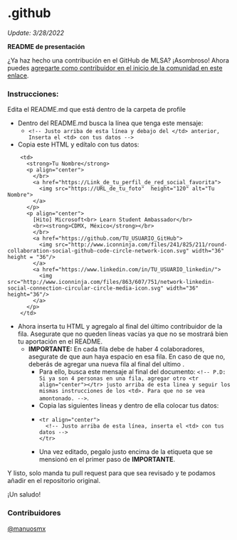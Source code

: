 # .github

*Update: 3/28/2022*

**README de presentación**

¿Ya haz hecho una contribución en el GitHub de MLSA? ¡Asombroso! Ahora puedes [agregarte como contribuidor en el inicio de la comunidad en este enlace](./profile/README.md).

### Instrucciones:
Edita el README.md que está dentro de la carpeta de profile
- Dentro del README.md busca la línea que tenga este mensaje:
  - ```<!-- Justo arriba de esta línea y debajo del </td> anterior, Inserta el <td> con tus datos -->```
- Copia este HTML y edítalo con tus datos:
```
    <td>
      <strong>Tu Nombre</strong>
      <p align="center">
        </br>
        <a href="https://Link_de_tu_perfil_de_red_social_favorita">
          <img src="https://URL_de_tu_foto"  height="120" alt="Tu Nombre">
        </a>
      </p>
      <p align="center">
        [Hito] Microsoft<br> Learn Student Ambassador</br>
        <br><strong>CDMX, México</strong></br>
        </br>
        <a href="https://github.com/TU_USUARIO_GitHub">
          <img src="http://www.iconninja.com/files/241/825/211/round-collaboration-social-github-code-circle-network-icon.svg" width="36" height = "36"/>
        </a>
        <a href="https://www.linkedin.com/in/TU_USUARIO_linkedin/">
          <img src="http://www.iconninja.com/files/863/607/751/network-linkedin-social-connection-circular-circle-media-icon.svg" width="36" height="36"/>
        </a>
      </p>
    </td>
```
- Ahora inserta tu HTML y agregalo al final del último contribuidor de la fila. Asegurate que no queden líneas vacías ya que no se mostrará bien tu aportación en el README.
  - **IMPORTANTE:** En cada fila debe de haber 4 colaboradores, asegurate de que aun haya espacio en esa fila. En caso de que no, deberás de agregar una nueva fila al final del ultimo **</tr>**. 
    - Para ello, busca este mensaje al final del documento: ```<!-- P.D: Si ya son 4 personas en una fila, agregar otro <tr align="center"></tr> justo arriba de esta linea y seguir los mismas instrucciones de los <td>. Para que no se vea amontonado. -->```. 
    - Copia las siguientes lineas y dentro de ella colocar tus datos: 
    - ```
      <tr align="center">
        <!-- Justo arriba de esta línea, inserta el <td> con tus datos -->
      </tr>
    - Una vez editado, pegalo justo encima de la etiqueta que se mensionó en el primer paso de **IMPORTANTE**.

Y listo, solo manda tu pull request para que sea revisado y te podamos añadir en el repositorio original.

¡Un saludo!
### Contribuidores
[@manuosmx](https://github.com/manuosmx)
